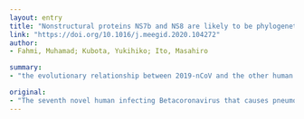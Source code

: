 ```yaml
---
layout: entry
title: "Nonstructural proteins NS7b and NS8 are likely to be phylogenetically associated with evolution of 2019-nCoV"
link: "https://doi.org/10.1016/j.meegid.2020.104272"
author:
- Fahmi, Muhamad; Kubota, Yukihiko; Ito, Masahiro

summary:
- "the evolutionary relationship between 2019-nCoV and the other human respiratory illness-causing coronavirus is not closely related. A phylogenetic tree was constructed from the genome sequences. The combined data were used to characterize the relationship of the translated proteins of 2019-NCoV with other species of Orthocoronavirinae."

original:
- "The seventh novel human infecting Betacoronavirus that causes pneumonia (2019 novel coronavirus, 2019-nCoV) originated in Wuhan, China. The evolutionary relationship between 2019-nCoV and the other human respiratory illness-causing coronavirus is not closely related. We sought to characterize the relationship of the translated proteins of 2019-nCoV with other species of Orthocoronavirinae. A phylogenetic tree was constructed from the genome sequences. A cluster tree was developed from the profiles retrieved from the presence and absence of homologs of ten 2019-nCoV proteins. The combined data were used to characterize the relationship of the translated proteins of 2019-nCoV to other species of Orthocoronavirinae. Our analysis reliably suggests that 2019-nCoV is most closely related to BatCoV RaTG13 and belongs to subgenus Sarbecovirus of Betacoronavirus, together with SARS coronavirus and Bat-SARS-like coronavirus. The phylogenetic profiling cluster of homolog proteins of one annotated 2019-nCoV protein against other genome sequences revealed two clades of ten 2019-nCoV proteins. Clade 1 consisted of a group of conserved proteins in Orthocoronavirinae comprising Orf1ab polyprotein, Nucleocapsid protein, Spike glycoprotein, and Membrane protein. Clade 2 comprised six proteins exclusive to Sarbecovirus and Hibecovirus. Two of six Clade 2 nonstructural proteins, NS7b and NS8, were exclusively conserved among 2019-nCoV, BetaCoV_RaTG, and BatSARS-like Cov. NS7b and NS8 have previously been shown to affect immune response signaling in the SARS-CoV experimental model. Thus, we speculated that knowledge of the functional changes in the NS7b and NS8 proteins during evolution may provide important information to explore the human infective property of 2019-nCoV."
---
```


